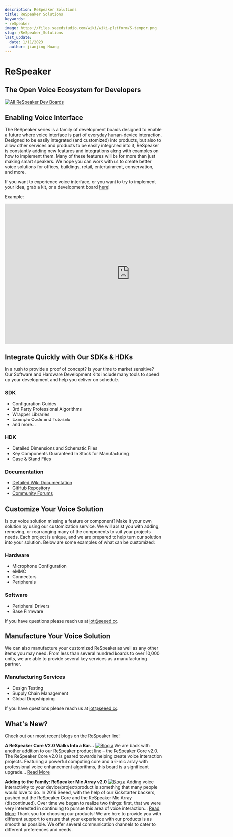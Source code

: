 ```yaml
---
description: ReSpeaker Solutions
title: ReSpeaker Solutions
keywords:
- reSpeaker
image: https://files.seeedstudio.com/wiki/wiki-platform/S-tempor.png
slug: /ReSpeaker_Solutions
last_update:
  date: 1/11/2023
  author: jianjing Huang
---
```


# **ReSpeaker**

## The Open Voice Ecosystem for Developers

[![All ReSpeaker Dev Boards](https://files.seeedstudio.com/wiki/ReSpeakerSolutions/img/FullReSpeakerLine.png)](https://www.seeedstudio.com/series/Respeaker-10.html)

## **Enabling Voice Interface**

The ReSpeaker series is a family of development boards designed to enable a future where voice interface is part of everyday human-device interaction. Designed to be easily integrated (and customized) into products, but also to allow other services and products to be easily integrated into it, ReSpeaker is constantly adding new features and integrations along with examples on how to implement them. Many of these features will be for more than just making smart speakers. We hope you can work with us to create better voice solutions for offices, buildings, retail, entertainment, conservation, and more.

If you want to experience voice interface, or you want to try to implement your idea, grab a kit, or a development board [here](https://www.seeedstudio.com/series/Respeaker-10.html)!

Example:
<iframe width="800" height="450" src="https://www.youtube.com/embed/tdIsCRXKoVI" frameborder="0" allow="autoplay; encrypted-media" allowfullscreen></iframe>

## **Integrate Quickly with Our SDKs & HDKs**

In a rush to provide a proof of concept? Is your time to market sensitive? Our Software and Hardware Development Kits include many tools to speed up your development and help you deliver on schedule.

### **SDK**

- Configuration Guides
- 3rd Party Professional Algorithms
- Wrapper Libraries
- Example Code and Tutorials
- and more...

### **HDK**

- Detailed Dimensions and Schematic Files
- Key Components Guaranteed In Stock for Manufacturing
- Case & Stand Files

### **Documentation**

- [Detailed Wiki Documentation](https://wiki.seeedstudio.com/ReSpeaker/)
- [GitHub Repository](https://github.com/respeaker)
- [Community Forums](https://forum.seeedstudio.com/)

## **Customize Your Voice Solution**

Is our voice solution missing a feature or component? Make it your own solution by using our customization service. We will assist you with adding, removing, or rearranging many of the components to suit your projects needs. Each project is unique, and we are prepared to help turn our solution into your solution.  Below are some examples of what can be customized:

### **Hardware**

- Microphone Configuration
- eMMC
- Connectors
- Peripherals

### **Software**

- Peripheral Drivers
- Base Firmware

If you have questions please reach us at iot@seeed.cc.

## **Manufacture Your Voice Solution**

We can also manufacture your customized ReSpeaker as well as any other items you may need. From less than several hundred boards to over 10,000 units, we are able to provide several key services as a manufacturing partner.

### **Manufacturing Services**

- Design Testing
- Supply Chain Management
- Global Dropshipping

If you have questions please reach us at iot@seeed.cc.

## **What's New?**

Check out our most recent blogs on the ReSpeaker line!

**A ReSpeaker Core V2.0 Walks Into a Bar...**
[![Blog a](https://www.seeedstudio.com/blog/wp-content/uploads/2018/06/Banner-1030x466.jpg)](https://www.seeedstudio.com/blog/2018/06/22/a-respeaker-core-v2-0-walks-into-a-bar/)
We are back with another addition to our ReSpeaker product line – the ReSpeaker Core v2.0. The ReSpeaker Core v2.0 is geared towards helping create voice interaction projects. Featuring a powerful computing core and a 6-mic array with professional voice enhancement algorithms, this board is a significant upgrade... [Read More](https://www.seeedstudio.com/blog/2018/06/22/a-respeaker-core-v2-0-walks-into-a-bar/)

**Adding to the Family: ReSpeaker Mic Array v2.0**
[![Blog a](https://www.seeedstudio.com/blog/wp-content/uploads/2018/05/playback.jpg)](https://www.seeedstudio.com/blog/2018/05/22/adding-to-the-family-respeaker-mic-array-v2-0/)
Adding voice interactivity to your device/project/product is something that many people would love to do. In 2016 Seeed, with the help of our Kickstarter backers, pushed out the ReSpeaker Core and the ReSpeaker Mic Array (discontinued). Over time we began to realize two things: first, that we were very interested in continuing to pursue this area of voice interaction... [Read More](https://www.seeedstudio.com/blog/2018/05/22/adding-to-the-family-respeaker-mic-array-v2-0/)
Thank you for choosing our products! We are here to provide you with different support to ensure that your experience with our products is as smooth as possible. We offer several communication channels to cater to different preferences and needs.

<div class="button_tech_support_container">
<a href="https://forum.seeedstudio.com/" class="button_forum"></a> 
<a href="https://www.seeedstudio.com/contacts" class="button_email"></a>
</div>

<div class="button_tech_support_container">
<a href="https://discord.gg/eWkprNDMU7" class="button_discord"></a> 
<a href="https://github.com/Seeed-Studio/wiki-documents/discussions/69" class="button_discussion"></a>
</div>
